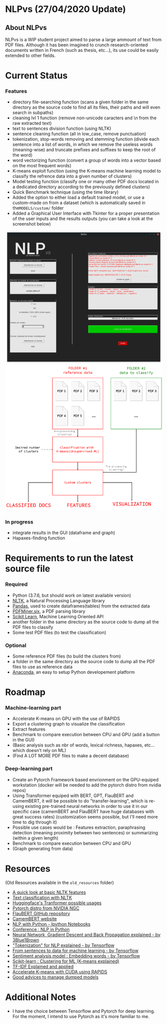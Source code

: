# NLPvs (27/04/2020 Update)

<h2>About NLPvs</h2>

NLPvs is a WIP student project aimed to parse a large ammount of text from PDF files. Although it has been imagined to crunch research-oriented documents written in French (such as thesis, etc...), its use could be easily extended to other fields.

# Current Status 

<h3>Features</h3>

<ul>
  <li>directory file-searching function (scans a given folder in the same directory as the source code to find all its files, their paths and will even search in subpaths)</li>
  <li>cleaning lvl 1 function (remove non-unicode caracters and \n from the raw extracted text)</li>
  <li>text to sentences division function (using NLTK)</li>
  <li>sentence cleaning function (all in low_case, remove punctuation)</li>
  <li>tokenization, stop-words removing and stemming function (divide each sentence into a list of words, in which we remove the useless words (meaning-wise) and truncate prefixes and suffixes to keep the root of the word)</li>
  <li>word vectorizing function (convert a group of words into a vector based on the most frequent words)</li>
  <li>K-means exploit function (using the K-means machine learning model to classify the refrence data into a given number of clusters) </li>
  <li>Model testing function (classify one or many other PDF docs located in a dedicated directory according to the previously defined clusters) </li>
  <li>Quick Benchmark technique (using the time library) </li>
  <li>Added the option to either load a default trained model, or use a custom-made on from a dataset (which is automatically saved in the<code>MODELS/custom/</code> folder</li>
  <li>Added a Graphical User Interface with Tkinter for a proper presentation of the user inputs and the results outputs (you can take a look at the screenshot below)</li>
</ul>

<img src="GUIv1.png"/>
<img src="illustr.png"/>

<h3>In progress</h3>

<ul>
  <li>integrate results in the GUI (dataframe and graph)</li>
  <li>Hapaxes-finding function</li>
</ul>

# Requirements to run the latest source file

<h3>Required</h3>

<ul>
  <li>Python (3.7.6, but should work on latest available version)</li>
  <li><a href=https://www.nltk.org/>NLTK</a>, a Natural Processing Language library</li>
  <li><a href=https://pandas.pydata.org/>Pandas</a>, used to create dataframes(tables) from the extracted data</li>
  <li><a href=https://github.com/pdfminer/pdfminer.six#pdfminersix>PDFMiner.six</a>, a PDF parsing library</li>
  <li><a href=https://scikit-learn.org/stable/index.html>Scikit Learn</a>, Machine Learning Oriented API</li>
  <li>another folder in the same directory as the source code to dump all the PDF files to classify</li>
  <li>Some test PDF files (to test the classification)</li>
</ul>

<h3>Optional</h3>

<ul>
  <li>Some reference PDF files (to build the clusters from)</li>
  <li>a folder in the same directory as the source code to dump all the PDF files to use as reference data</li>
  <li><a href=https://www.anaconda.com/>Anaconda</a>, an easy to setup Python developement platform</li> 
</ul>

# Roadmap

<h3>Machine-learning part</h3>

<ul>
  <li>Accelerate K-means on GPU with the use of RAPIDS</li>
  <li>Export a clustering graph to visualize the classification</li>
  <li>Extract features</li>
  <li>Benchmark to compare execution between CPU and GPU (add a button in the GUI)</li>
  <li>(Basic analysis such as nbr of words, lexical richness, hapaxes, etc... which doesn't rely on ML)</li>
  <li>(Find A LOT MORE PDF files to make a decent database)</li>
</ul>

<h3>Deep-learning part</h3>

<ul>
  <li>Create an Pytorch Framework based envrionment on the GPU-equiped workstation (docker will be needed to add the pytorch distro from nvidia repos)</li>
  <li>Using Transformer equiped with BERT, GPT, FlauBERT and CamemBERT, it will be possible to do "transfer-learning", which is re-using existing pre-trained neural networks in order to use it in our specific case (camemBERT and FlauBERT have huge databases with great success rates) (customization seems possible, but I'll need more time to dig through it)</li>
  <li>Possible use cases would be : Features extraction, paraphrasing detection (meaning proximity between two sentences) or summarizing (within a given length) </li>
  <li>Benchmark to compare execution between CPU and GPU</li>
  <li>(Graph generating from data)</li>
</ul>

# Resources

(Old Resources available in the <code>old_resources</code> folder)

<ul>
  <li><a href=https://www.nltk.org/book/ch01.html>A quick look at basic NLTK features</a></li>
  <li><a href=https://www.nltk.org/book/ch06.html/>Text classification with NLTK</a></li>
  <li><a href=https://huggingface.co/transformers/usage.html>Huggingface's Tranformer possible usages</a></li>
  <li><a href=https://ngc.nvidia.com/catalog/containers/nvidia:pytorch>Pytorch distro from NVIDIA NGC</a></li>
  <li><a href=https://github.com/getalp/Flaubert>FlauBERT GitHub repository</a></li>
  <li><a href=https://camembert-model.fr/>CamemBERT website</a></li>
  <li><a href=https://github.com/adashofdata/nlp-in-python-tutorial/>NLP with Python - Ipython Notebooks</a></li>
  <li><a href=https://www.youtube.com/watch?v=xvqsFTUsOmc>Conference : NLP in Python</a></li>
  <li><a href=https://www.youtube.com/playlist?list=PLZHQObOWTQDNU6R1_67000Dx_ZCJB-3pi>Neural Network, Gradient Descent and Back Propagation explained - by 3Blue1Brown</a></li>
  <li><a href=https://www.youtube.com/watch?v=fNxaJsNG3-s>"Tokenization" for NLP explained - by Tensorflow</a></li>
  <li><a href=https://youtu.be/r9QjkdSJZ2g>From sentences to data for machine learning - by Tensorflow</a></li>
  <li><a href=https://youtu.be/Y_hzMnRXjhI>Sentiment analysis model : Embedding words - by Tensorflow</a></li>
  <li><a href=https://scikit-learn.org/stable/modules/clustering.html#clustering>Scikit-learn : Clustering for ML (K-means explained)</a></li>
  <li><a href=https://medium.com/@MSalnikov/text-clustering-with-k-means-and-tf-idf-f099bcf95183>TF-IDF Explained and applied</a></li>
  <li><a href=https://medium.com/rapids-ai/combining-speed-scale-to-accelerate-k-means-in-rapids-cuml-8d45e5ce39f5>Accelerate K-means with CUDA using RAPIDS</a></li>
  <li><a href=https://scikit-learn.org/stable/modules/model_persistence.html>Good advices to manage dumped models</a></li>
  
</ul>

# Additional Notes

<ul>
  <li>I have the choice between Tensorflow and Pytorch for deep learning. For the moment, I intend to use Pytorch as it's more familiar to me.</li>
</ul>
